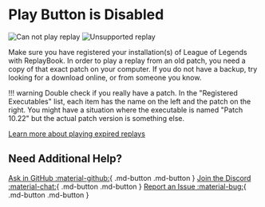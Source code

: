# Play Button is Disabled

![Can not play replay](../images/troubleshooting/5_can_not_play_replay.png)
![Unsupported replay](../images/troubleshooting/7_unsupported_replay.png)

Make sure you have registered your installation(s) of League of Legends with ReplayBook. In order to play a replay from an old patch, you need a copy of that exact patch on your computer. If you do not have a backup, try looking for a download online, or from someone you know.

!!! warning
    Double check if you really have a patch. In the "Registered Executables" list, each item has the name on the left and the patch on the right. You might have a situation where the executable is named "Patch 10.22" but the actual patch version is something else.

[Learn more about playing expired replays](../getting_started/playing-expired-replays.md)

## Need Additional Help?

[Ask in GitHub :material-github:](https://github.com/fraxiinus/ReplayBook/discussions){ .md-button .md-button }
[Join the Discord :material-chat:](https://discord.gg/c33Rc5J){ .md-button .md-button }
[Report an Issue :material-bug:](https://github.com/fraxiinus/ReplayBook/issues/new/choose){ .md-button .md-button }
